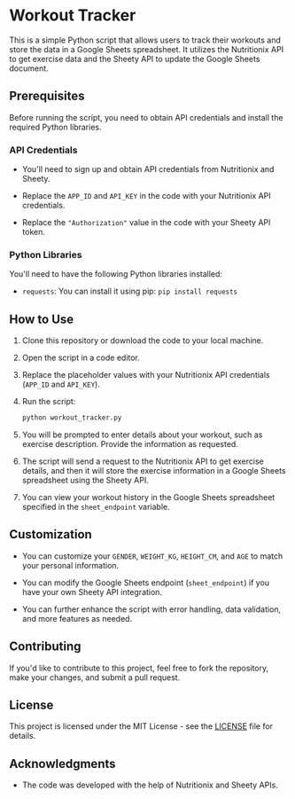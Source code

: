 # Workout Tracker

This is a simple Python script that allows users to track their workouts and store the data in a Google Sheets spreadsheet. 
It utilizes the Nutritionix API to get exercise data and the Sheety API to update the Google Sheets document.

## Prerequisites

Before running the script, you need to obtain API credentials and install the required Python libraries.

### API Credentials

- You'll need to sign up and obtain API credentials from Nutritionix and Sheety.

- Replace the `APP_ID` and `API_KEY` in the code with your Nutritionix API credentials.

- Replace the `"Authorization"` value in the code with your Sheety API token.

### Python Libraries

You'll need to have the following Python libraries installed:

- `requests`: You can install it using pip: `pip install requests`

## How to Use

1. Clone this repository or download the code to your local machine.

2. Open the script in a code editor.

3. Replace the placeholder values with your Nutritionix API credentials (`APP_ID` and `API_KEY`).

4. Run the script:

   ```bash
   python workout_tracker.py
   ```

5. You will be prompted to enter details about your workout, such as exercise description. Provide the information as requested.

6. The script will send a request to the Nutritionix API to get exercise details, and then it will store the exercise information in a Google Sheets spreadsheet using the Sheety API.

7. You can view your workout history in the Google Sheets spreadsheet specified in the `sheet_endpoint` variable.

## Customization

- You can customize your `GENDER`, `WEIGHT_KG`, `HEIGHT_CM`, and `AGE` to match your personal information.

- You can modify the Google Sheets endpoint (`sheet_endpoint`) if you have your own Sheety API integration.

- You can further enhance the script with error handling, data validation, and more features as needed.

## Contributing

If you'd like to contribute to this project, feel free to fork the repository, make your changes, and submit a pull request.

## License

This project is licensed under the MIT License - see the [LICENSE](LICENSE) file for details.

## Acknowledgments

- The code was developed with the help of Nutritionix and Sheety APIs.

